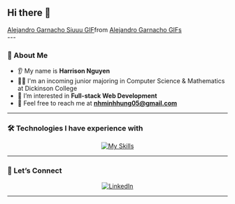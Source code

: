 ## Hi there 👋

<div class="tenor-gif-embed" data-postid="7690286594475729337" data-share-method="host" data-aspect-ratio="1.76596" data-width="100%"><a href="https://tenor.com/view/alejandro-garnacho-garnacho-siuuu-manchester-united-garnacho-siuuu-gif-7690286594475729337">Alejandro Garnacho Siuuu GIF</a>from <a href="https://tenor.com/search/alejandro+garnacho-gifs">Alejandro Garnacho GIFs</a></div> <script type="text/javascript" async src="https://tenor.com/embed.js"></script>
---

### 👋 About Me
- 👂 My name is **Harrison Nguyen**
- 🧑‍🎓 I'm an incoming junior majoring in Computer Science & Mathematics at Dickinson College
- 🔭 I’m interested in **Full-stack Web Development**
- 📩 Feel free to reach me at **nhminhhung05@gmail.com**

---

### 🛠️ Technologies I have experience with

<p align="center">
  <a href="https://skillicons.dev">
    <img src="https://skillicons.dev/icons?i=git,css,cypress,express,html,java,js,maven,mongodb,mysql,nestjs,nodejs,postgres,postman,py,react,redux,spring,supabase,sentry,threejs,ts,vercel,vite,vscode,vue,tailwind,r,nextjs,idea,angular,docker" alt="My Skills" />
  </a>
</p>

---

### 🤝 Let’s Connect

<p align="center">
  <a href="https://www.linkedin.com/in/hmh-nguyen/" target="_blank">
    <img src="https://img.shields.io/badge/LinkedIn-blue?style=for-the-badge&logo=linkedin&logoColor=white" alt="LinkedIn"/>
  </a>
</p>

---
